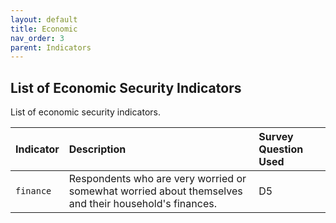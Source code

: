```yaml
---
layout: default
title: Economic
nav_order: 3
parent: Indicators
---
```


## List of Economic Security Indicators

List of economic security indicators.

| Indicator        | Description          | Survey Question Used |
|:----------------------------------------|:---------------------|:---------------------|
| `finance`                                 | Respondents who are very worried or somewhat worried about themselves and their household's finances.    | D5  |
